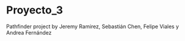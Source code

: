 # Proyecto_3
Pathfinder project by Jeremy Ramirez, Sebastián Chen, Felipe Viales y Andrea Fernández
